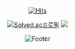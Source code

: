 
<div align="center">

[![Hits](https://hits.seeyoufarm.com/api/count/incr/badge.svg?url=https%3A%2F%2Fgithub.com%2Fprettypain%2F&count_bg=%2379C83D&title_bg=%23555555&icon=&icon_color=%23E7E7E7&title=hits&edge_flat=false)](https://hits.seeyoufarm.com)
  
[![Solved.ac프로필](http://mazassumnida.wtf/api/v2/generate_badge?boj=jkungjk117)](https://solved.ac/jkungjk117)
<img src="http://mazandi.herokuapp.com/api?handle=jkungjk117&theme=warm"/>
  
![Footer](https://capsule-render.vercel.app/api?type=waving&color=auto&height=100&section=footer)
</div>
